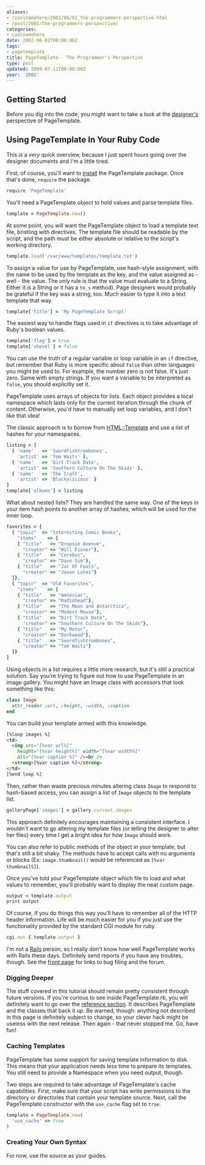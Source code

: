 ```yaml
---
aliases:
- /coolnamehere/2002/06/02_the-programmers-perspective.html
- /post/2002/the-programmers-perspective/
categories:
- coolnamehere
date: 2002-06-02T00:00:00Z
tags:
- pagetemplate
title: PageTemplate - The Programmer's Perspective
type: post
updated: 2009-07-11T00:00:00Z
year: '2002'
---
```

<!--more-->
## Getting Started

[designer's]: /post/2002/the-designers-perspective/

Before you dig into the code, you might want to take a look at the 
[designer's][] perspective of PageTemplate.

## Using PageTemplate In Your Ruby Code

This is a *very* quick overview, because I just spent hours going over the designer documents and I'm a little tired.

[install]: /post/2002/getting-it/
First, of course, you'll want to [install][] the PageTemplate package. Once that's done, `require` the package.

``` ruby
require 'PageTemplate'
```

You'll need a PageTemplate object to hold values and parse template files.

``` ruby
template = PageTemplate.new()
```

At some point, you will want the PageTemplate object to load a template text 
file, bristling with directives. The template file should be readable by the 
script, and the path must be either absolute or relative to the script's 
working directory.

``` ruby
template.load('/var/www/templates/template.txt')
```

To assign a value for use by PageTemplate, use hash-style assignment, with the 
name to be used by the template as the key, and the value assigned as - well - 
the value. The only rule is that the value must evaluate to a String. Either 
it *is* a String or it has a `to_s` method). Page designers would probably be 
grateful if the key was a string, too. Much easier to type it into a text 
template that way.

``` ruby
template['title'] = 'My PageTemplate Script'
```

The easiest way to handle flags used in `if` directives is to take advantage of Ruby's boolean values.

``` ruby
template['flag'] = true
template['shovel'] = false
```

You can use the truth of a regular variable or loop variable in an `if` 
directive, but remember that Ruby is more specific about `false` than other 
languages you might be used to.  For example, the number zero is not false. 
It's just zero. Same with empty strings. If you want a variable to be 
interpreted as `false`, you should explicitly set it.

PageTemplate uses arrays of objects for lists.  Each object provides a local 
namespace which lasts only for the current iteration through the chunk of 
content. Otherwise, you'd have to manually set loop variables, and I don't 
like that idea!

The classic approach is to borrow from 
[HTML::Template](http://html-template.sourceforge.net/) and use a list of 
hashes for your namespaces.

``` ruby
listing = [
  { 'name'   => 'Swordfishtrombones',
    'artist' => 'Tom Waits' },
  { 'name'   => 'Dirt Track Date',
    'artist' => 'Southern Culture On The Skids' },
  { 'name'   => 'The Craft',
    'artist' => 'Blackalicious' }
]
template['albums'] = listing
```

What about nested lists? They are handled the same way. One of the keys in your 
item hash points to another array of hashes, which will be used for the inner loop.

``` ruby
favorites = [
  { "topic"  => "Interesting Comic Books",
    "items"    => [
    { "title"   => "Dropsie Avenue", 
      "creator" => "Will Eisner"},
    { "title"   => "Cerebus", 
      "creator" => "Dave Sim"},
    { "title"   => "Jar Of Fools", 
      "creator" => "Jason Lutes"}
  ]},
  { "topic"  => "Old Favorites",
    "items"    => [
    { "title"   => "Amnesiac", 
      "creator" => "Radiohead"},
    { "title"   => "The Moon and Antarctica", 
      "creator" => "Modest Mouse"},
    { "title"   => "Dirt Track Date", 
      "creator" => "Southern Culture On The Skids"},
    { "title"   => "My Motor", 
      "creator" => "Dorkweed"},
    { "title"   => "Swordfishtrombones", 
      "creator" => "Tom Waits"}
  ]}
]
```

Using objects in a list requires a little more research, but it's still a 
practical solution. Say you're trying to figure out how to use PageTemplate 
in an image gallery.  You might have an Image class with accessors that look 
something like this:

``` ruby
class Image
  attr_reader :url, :height, :width, :caption
end
```

You can build your template armed with this knowledge.

``` html
[%loop images %]
<td>
  <img src="[%var url%]" 
    height="[%var height%]" width="[%var width%]" 
    alt="[%var caption %]" /><br />
  <strong>[%var caption %]</strong>
</td>
[%end loop %]
```

Then, rather than waste precious minutes altering class `Image` to respond to 
hash-based access, you can assign a list of `Image` objects to the template list.

``` ruby
galleryPage['images'] = gallery.current.images
```

This approach definitely encourages maintaining a consistent interface. I 
wouldn't want to go altering my template files (or telling the designer to 
alter her files) every time I get a bright idea for how `Image` should work.

You can also refer to public methods of the object in your template, but 
that's still a bit shaky. The methods have to accept calls with no arguments 
or blocks (Ex: `image.thumbnail()` would be referenced as `[%var thumbnail%]`).

Once you've told your PageTemplate object which file to load and what values 
to remember, you'll probably want to display the neat custom page.

``` ruby
output = template.output
print output
```

Of course, if you do things this way you'll have to remember all of the HTTP 
header information. Life will be much easier for you if you just use the 
functionality provided by the standard CGI module for ruby.

``` ruby
cgi.out { template.output }
```

[front page]: /post/2002/pagetemplate/

I'm not a [Rails](http://rubyonrails.com/) person, so I really don't know how 
well PageTemplate works with Rails these days. Definitely send reports if you 
have any troubles, though. See the [front page][] for links to bug 
filing and the forum.

### Digging Deeper

[reference section]: /tags/pagetemplate/

The stuff covered in this tutorial should remain pretty consistent through 
future versions. If you're curious to see inside PageTemplate.rb, you will 
definitely want to go over the [reference section][]. It 
describes PageTemplate and the classes that back it up. Be warned, though: 
anything not described in this page is definitely subject to change, so your 
clever hack might be useless with the next release. Then again - that never 
stopped me. Go, have fun!

### Caching Templates

PageTemplate has some support for saving template information to disk. This 
means that your application needs less time to prepare its templates. You 
still need to provide a Namespace when you need output, though.

Two steps are required to take advantage of PageTemplate's cache 
capabilities. First, make sure that your script has write permissions to the 
directory or directories that contain your template source. Next, call the 
PageTemplate constructor with the `use_cache` flag set to `true`.

``` ruby
template = PageTemplate.new(
  'use_cache' => true
)
```

### Creating Your Own Syntax

For now, use the source as your guides.


